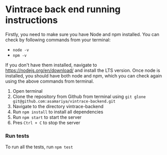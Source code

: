 # Vintrace back end running instructions

Firstly, you need to make sure you have Node and npm installed. You can check by following commands from your terminal:

- `node -v`
- `npm -v`

If you don't have them installed, navigate to https://nodejs.org/en/download/ and install the LTS version. Once node is installed, you should have both node and npm, which you can check again using the above commands from terminal.

1. Open terminal
2. Clone the repository from Github from terminal using `git glone git@github.com:asamariya/vintrace-backend.git`
3. Navigate to the directory vintrace-backend
4. Run `npm install` to install all dependencies
5. Run `npm start` to start the server
6. Pres `Ctrl + C` to stop the server

### Run tests

To run all the tests, run `npm test`
